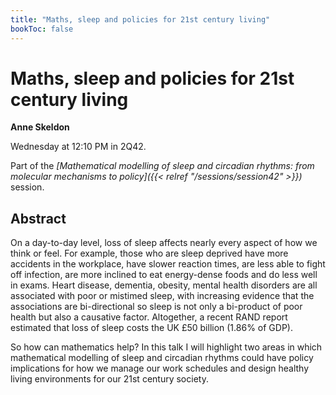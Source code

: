 ```yaml
---
title: "Maths, sleep and policies for 21st century living"
bookToc: false
---
```


# Maths, sleep and policies for 21st century living

**Anne Skeldon**

Wednesday at 12:10 PM in 2Q42.

Part of the *[Mathematical modelling of sleep and circadian rhythms: from molecular mechanisms to policy]({{< relref "/sessions/session42" >}})* session.

## Abstract

 On a day-to-day level, loss of sleep affects nearly every aspect of how we think or feel. For example, those who are sleep deprived have more accidents in the workplace, have slower reaction times, are less able to fight off infection, are more inclined to eat energy-dense foods and do less well in exams. Heart disease, dementia, obesity, mental health disorders are all associated with poor or mistimed sleep, with increasing evidence that the associations are bi-directional so sleep is not only a bi-product of poor health but also a causative factor. Altogether, a recent RAND report estimated that loss of sleep costs the UK £50 billion (1.86% of GDP).

So how can mathematics help? In this talk I will highlight two areas in which mathematical modelling of sleep and circadian rhythms could have policy implications for how we manage our work schedules and design healthy living environments for our 21st century society.


